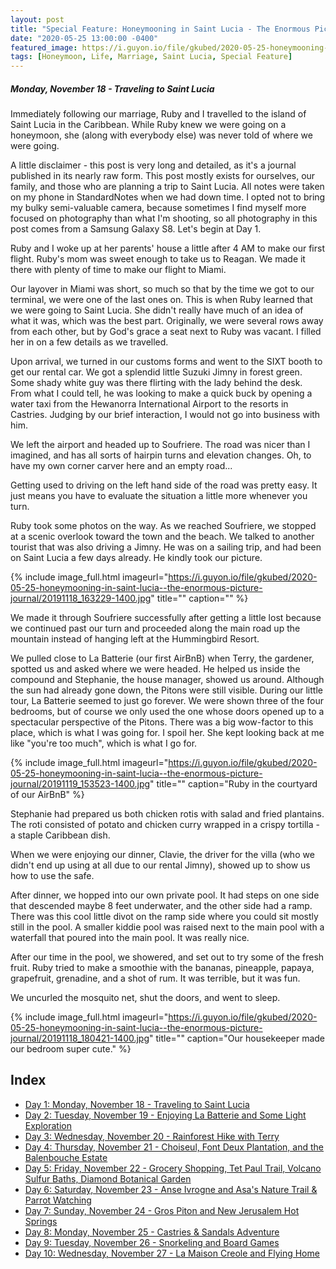 ```yaml
---
layout: post
title: "Special Feature: Honeymooning in Saint Lucia - The Enormous Picture Journal - Day 1"
date: "2020-05-25 13:00:00 -0400"
featured_image: https://i.guyon.io/file/gkubed/2020-05-25-honeymooning-in-saint-lucia--the-enormous-picture-journal/20191119_153518-1400.jpg
tags: [Honeymoon, Life, Marriage, Saint Lucia, Special Feature]
---
```


##### Monday, November 18 - Traveling to Saint Lucia

Immediately following our marriage, Ruby and I travelled to the island of Saint Lucia in the Caribbean. While Ruby knew we were going on a honeymoon, she (along with everybody else) was never told of where we were going.

A little disclaimer - this post is very long and detailed, as it's a journal published in its nearly raw form. This post mostly exists for ourselves, our family, and those who are planning a trip to Saint Lucia. All notes were taken on my phone in StandardNotes when we had down time. I opted not to bring my bulky semi-valuable camera, because sometimes I find myself more focused on photography than what I'm shooting, so all photography in this post comes from a Samsung Galaxy S8. Let's begin at Day 1.

<!--more-->

Ruby and I woke up at her parents' house a little after 4 AM to make our first flight. Ruby's mom was sweet enough to take us to Reagan. We made it there with plenty of time to make our flight to Miami.

Our layover in Miami was short, so much so that by the time we got to our terminal, we were one of the last ones on. This is when Ruby learned that we were going to Saint Lucia. She didn't really have much of an idea of what it was, which was the best part. Originally, we were several rows away from each other, but by God's grace a seat next to Ruby was vacant. I filled her in on a few details as we travelled.

Upon arrival, we turned in our customs forms and went to the SIXT booth to get our rental car. We got a splendid little Suzuki Jimny in forest green. Some shady white guy was there flirting with the lady behind the desk. From what I could tell, he was looking to make a quick buck by opening a water taxi from the Hewanorra International Airport to the resorts in Castries. Judging by our brief interaction, I would not go into business with him.

We left the airport and headed up to Soufriere. The road was nicer than I imagined, and has all sorts of hairpin turns and elevation changes. Oh, to have my own corner carver here and an empty road...

Getting used to driving on the left hand side of the road was pretty easy. It just means you have to evaluate the situation a little more whenever you turn.

Ruby took some photos on the way. As we reached Soufriere, we stopped at a scenic overlook toward the town and the beach. We talked to another tourist that was also driving a Jimny. He was on a sailing trip, and had been on Saint Lucia a few days already. He kindly took our picture.

{% include image_full.html imageurl="https://i.guyon.io/file/gkubed/2020-05-25-honeymooning-in-saint-lucia--the-enormous-picture-journal/20191118_163229-1400.jpg" title="" caption="" %}

We made it through Soufriere successfully after getting a little lost because we continued past our turn and proceeded along the main road up the mountain instead of hanging left at the Hummingbird Resort.

We pulled close to La Batterie (our first AirBnB) when Terry, the gardener, spotted us and asked where we were headed. He helped us inside the compound and Stephanie, the house manager, showed us around. Although the sun had already gone down, the Pitons were still visible. During our little tour, La Batterie seemed to just go forever. We were shown three of the four bedrooms, but of course we only used the one whose doors opened up to a spectacular perspective of the Pitons. There was a big wow-factor to this place, which is what I was going for. I spoil her. She kept looking back at me like "you're too much", which is what I go for.

{% include image_full.html imageurl="https://i.guyon.io/file/gkubed/2020-05-25-honeymooning-in-saint-lucia--the-enormous-picture-journal/20191119_153523-1400.jpg" title="" caption="Ruby in the courtyard of our AirBnB" %}

Stephanie had prepared us both chicken rotis with salad and fried plantains. The roti consisted of potato and chicken curry wrapped in a crispy tortilla - a staple Caribbean dish.

When we were enjoying our dinner, Clavie, the driver for the villa (who we didn't end up using at all due to our rental Jimny), showed up to show us how to use the safe.

After dinner, we hopped into our own private pool. It had steps on one side that descended maybe 8 feet underwater, and the other side had a ramp. There was this cool little divot on the ramp side where you could sit mostly still in the pool. A smaller kiddie pool was raised next to the main pool with a waterfall that poured into the main pool. It was really nice.

After our time in the pool, we showered, and set out to try some of the fresh fruit. Ruby tried to make a smoothie with the bananas, pineapple, papaya, grapefruit, grenadine, and a shot of rum. It was terrible, but it was fun.

We uncurled the mosquito net, shut the doors, and went to sleep.

{% include image_full.html imageurl="https://i.guyon.io/file/gkubed/2020-05-25-honeymooning-in-saint-lucia--the-enormous-picture-journal/20191118_180421-1400.jpg" title="" caption="Our housekeeper made our bedroom super cute." %}

## Index

* [Day 1: Monday, November 18 - Traveling to Saint Lucia](../../../05/25/special-feature-honeymooning-in-saint-lucia-the-enormous-picture-journal-day-1/)
* [Day 2: Tuesday, November 19 - Enjoying La Batterie and Some Light Exploration](../../../05/26/special-feature-honeymooning-in-saint-lucia-the-enormous-picture-journal-day-2/)
* [Day 3: Wednesday, November 20 - Rainforest Hike with Terry](../../../05/27/special-feature-honeymooning-in-saint-lucia-the-enormous-picture-journal-day-3/)
* [Day 4: Thursday, November 21 - Choiseul, Font Deux Plantation, and the Balenbouche Estate](../../../05/28/special-feature-honeymooning-in-saint-lucia-the-enormous-picture-journal-day-4/)
* [Day 5: Friday, November 22 - Grocery Shopping, Tet Paul Trail, Volcano Sulfur Baths, Diamond Botanical Garden](../../../05/29/special-feature-honeymooning-in-saint-lucia-the-enormous-picture-journal-day-5/)
* [Day 6: Saturday, November 23 - Anse Ivrogne and Asa's Nature Trail & Parrot Watching](../../../05/30/special-feature-honeymooning-in-saint-lucia-the-enormous-picture-journal-day-6/)
* [Day 7: Sunday, November 24 - Gros Piton and New Jerusalem Hot Springs](../../../06/01/special-feature-honeymooning-in-saint-lucia-the-enormous-picture-journal-day-7/)
* [Day 8: Monday, November 25 - Castries & Sandals Adventure](../../../06/02/special-feature-honeymooning-in-saint-lucia-the-enormous-picture-journal-day-8/)
* [Day 9: Tuesday, November 26 - Snorkeling and Board Games](../../../06/03/special-feature-honeymooning-in-saint-lucia-the-enormous-picture-journal-day-9/)
* [Day 10: Wednesday, November 27 - La Maison Creole and Flying Home](../../../06/04/special-feature-honeymooning-in-saint-lucia-the-enormous-picture-journal-day-10/)
